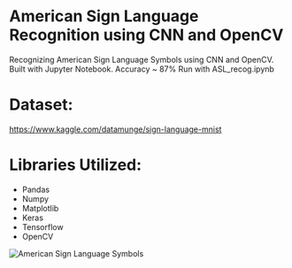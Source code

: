 # American Sign Language Recognition using CNN and OpenCV


Recognizing American Sign Language Symbols using CNN and OpenCV. Built with Jupyter Notebook. Accuracy ~ 87%
Run with ASL_recog.ipynb

# Dataset:

https://www.kaggle.com/datamunge/sign-language-mnist

# Libraries Utilized:

* Pandas
* Numpy
* Matplotlib
* Keras
* Tensorflow
* OpenCV

![American Sign Language Symbols](https://miro.medium.com/max/1000/1*XrbqBLMR1W3N8mIQCPzPbw.png)
